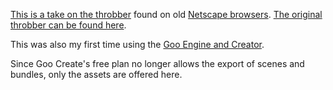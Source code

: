 [This is a take on the throbber](https://c1.goote.ch/49a5167773ee46cb9e9f9ac5d5363fd9.scene/) found on old [Netscape browsers](https://en.wikipedia.org/wiki/Netscape_Navigator). [The original throbber can be found here](https://media.giphy.com/media/anjRJ4nv9WJzO/giphy.gif).

This was also my first time using the [Goo Engine and Creator](https://create.goocreate.com).

Since Goo Create's free plan no longer allows the export of scenes and bundles, only the assets are offered here.